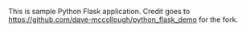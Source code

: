This is sample Python Flask application.
Credit goes to https://github.com/dave-mccollough/python_flask_demo for the fork.
